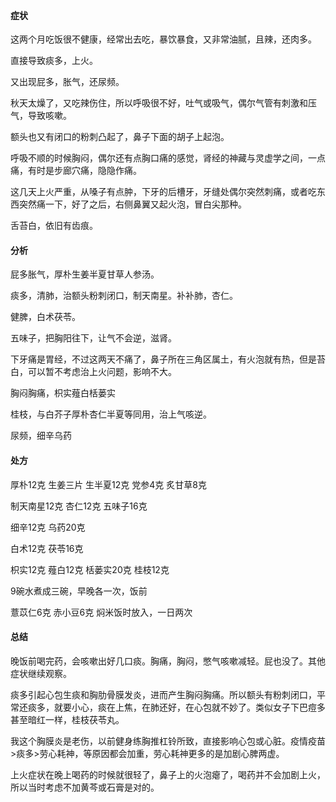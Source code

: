 #### 症状

这两个月吃饭很不健康，经常出去吃，暴饮暴食，又非常油腻，且辣，还肉多。

直接导致痰多，上火。

又出现屁多，胀气，还尿频。

秋天太燥了，又吃辣伤住，所以呼吸很不好，吐气或吸气，偶尔气管有刺激和压气，导致咳嗽。

额头也又有闭口的粉刺凸起了，鼻子下面的胡子上起泡。

呼吸不顺的时候胸闷，偶尔还有点胸口痛的感觉，肾经的神藏与灵虚学之间，一点痛，有时是步廊穴痛，隐隐作痛。

这几天上火严重，从嗓子有点肿，下牙的后槽牙，牙缝处偶尔突然刺痛，或者吃东西突然痛一下，好了之后，右侧鼻翼又起火泡，冒白尖那种。

舌苔白，依旧有齿痕。

#### 分析

屁多胀气，厚朴生姜半夏甘草人参汤。

痰多，清肺，治额头粉刺闭口，制天南星。补补肺，杏仁。

健脾，白术茯苓。

五味子，把胸阳往下，让气不会逆，滋肾。

下牙痛是胃经，不过这两天不痛了，鼻子所在三角区属土，有火泡就有热，但是苔白，可以暂不考虑治上火问题，影响不大。

胸闷胸痛，枳实薤白栝蒌实

桂枝，与白芥子厚朴杏仁半夏等同用，治上气咳逆。

尿频，细辛乌药

#### 处方

厚朴12克 生姜三片 生半夏12克 党参4克 炙甘草8克

制天南星12克 杏仁12克 五味子16克

细辛12克 乌药20克

白术12克 茯苓16克 

枳实12克 薤白12克 栝蒌实20克 桂枝12克

9碗水煮成三碗，早晚各一次，饭前

薏苡仁6克 赤小豆6克 焖米饭时放入，一日两次

#### 总结

晚饭前喝完药，会咳嗽出好几口痰。胸痛，胸闷，憋气咳嗽减轻。屁也没了。其他症状继续观察。

痰多引起心包生痰和胸肋骨膜发炎，进而产生胸闷胸痛。所以额头有粉刺闭口，平常还痰多，就要小心，痰在上焦，在肺还好，在心包就不妙了。类似女子下巴痘多甚至暗红一样，桂枝茯苓丸。

我这个胸膜炎是老伤，以前健身练胸推杠铃所致，直接影响心包或心脏。疫情疫苗>痰多>劳心耗神，等原因都会加重，劳心耗神更多的是加剧心脾两虚。

上火症状在晚上喝药的时候就很轻了，鼻子上的火泡瘪了，喝药并不会加剧上火，所以当时考虑不加黄芩或石膏是对的。